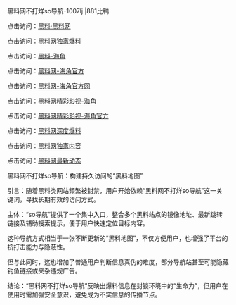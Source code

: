 黑料网不打烊so导航-1007lj |881比鸭

点击访问：<a href="https://heiliaolvzlu3.pages.dev">黑料·黑料网</a>

点击访问：<a href="https://heiliaoyvnrda.pages.dev">黑料网独家爆料</a>

点击访问：<a href="https://heiliaoxrq8i9.pages.dev">黑料-海角</a>

点击访问：<a href="https://heiliao3gvg9.pages.dev">黑料网-海角官方</a>

点击访问：<a href="https://heiliaokof3cy.pages.dev">黑料网-海角官方网</a>

点击访问：<a href="https://heiliao5s28gk.pages.dev">黑料网精彩影视-海角</a>

点击访问：<a href="https://heiliaoxfe5rb.pages.dev">黑料网精彩影视-海角官方</a>

点击访问：<a href="https://heiliaoubleqx.pages.dev">黑料网深度爆料</a>

点击访问：<a href="https://heiliao9wsbg3.pages.dev">黑料网独家内容</a>

点击访问：<a href="https://heiliaox6jgh3.pages.dev">黑料网最新动态</a>

黑料网不打烊so导航：构建持久访问的“黑料地图”

引言：随着黑料类网站频繁被封禁，用户开始依赖“黑料网不打烊so导航”这一关键词，寻找长期有效的访问方式。

主体：“so导航”提供了一个集中入口，整合多个黑料站点的镜像地址、最新跳转链接及辅助搜索提示，便于用户快速定位目标内容。

这种导航方式相当于一张不断更新的“黑料地图”，不仅方便用户，也增强了平台的抗打击能力与隐蔽性。

但与此同时，这也增加了普通用户判断信息真伪的难度，部分导航站甚至可能隐藏钓鱼链接或夹杂违规广告。

结论：“黑料网不打烊so导航”反映出爆料信息在封锁环境中的“生命力”，但用户在使用时需加强安全意识，避免成为不实信息的传播节点。

